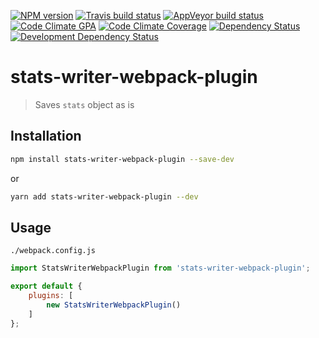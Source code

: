 [![NPM version](http://img.shields.io/npm/v/stats-writer-webpack-plugin.svg?style=flat-square)](https://www.npmjs.org/package/stats-writer-webpack-plugin)
[![Travis build status](http://img.shields.io/travis/Fitbit/stats-writer-webpack-plugin/master.svg?style=flat-square)](https://travis-ci.org/Fitbit/stats-writer-webpack-plugin)
[![AppVeyor build status](https://img.shields.io/appveyor/ci/mdreizin/stats-writer-webpack-plugin/master.svg?style=flat-square)](https://ci.appveyor.com/project/mdreizin/stats-writer-webpack-plugin/branch/master)
[![Code Climate GPA](https://img.shields.io/codeclimate/github/Fitbit/stats-writer-webpack-plugin.svg?style=flat-square)](https://codeclimate.com/github/Fitbit/stats-writer-webpack-plugin)
[![Code Climate Coverage](https://img.shields.io/codeclimate/coverage/github/Fitbit/stats-writer-webpack-plugin.svg?style=flat-square)](https://codeclimate.com/github/Fitbit/stats-writer-webpack-plugin)
[![Dependency Status](https://img.shields.io/david/Fitbit/stats-writer-webpack-plugin.svg?style=flat-square)](https://david-dm.org/Fitbit/stats-writer-webpack-plugin)
[![Development Dependency Status](https://img.shields.io/david/dev/Fitbit/stats-writer-webpack-plugin.svg?style=flat-square)](https://david-dm.org/Fitbit/stats-writer-webpack-plugin#info=devDependencies)

<a name="stats-writer-webpack-plugin"></a>
# stats-writer-webpack-plugin
> Saves `stats` object as is

<a name="stats-writer-webpack-plugin-installation"></a>
## Installation

```bash
npm install stats-writer-webpack-plugin --save-dev
```

or

```bash
yarn add stats-writer-webpack-plugin --dev
```

<a name="stats-writer-webpack-plugin-usage"></a>
## Usage

`./webpack.config.js`

```javascript
import StatsWriterWebpackPlugin from 'stats-writer-webpack-plugin';

export default {
    plugins: [
        new StatsWriterWebpackPlugin()
    ]
};

```
